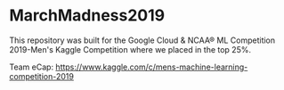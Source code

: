 # MarchMadness2019
This repository was built for the Google Cloud & NCAA® ML Competition 2019-Men's Kaggle Competition where we placed in the top 25%. 

Team eCap: https://www.kaggle.com/c/mens-machine-learning-competition-2019
